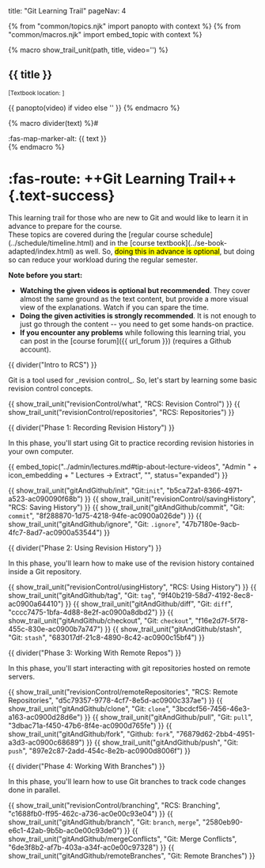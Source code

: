 <frontmatter>
title: "Git Learning Trail"
pageNav: 4
</frontmatter>

{% from "common/topics.njk" import  panopto with context %}
{% from "common/macros.njk" import embed_topic with context %}

{% macro show_trail_unit(path, title, video='') %}
<panel type="seamless" expanded>
<div slot="header" class="card-title">

## <span class="text-success">{{ title }}</span>
</div>

<div class="indented-level1">

<small>[<span class="font-weight-bold text-muted">Textbook location: <include src="../book/{{ path }}/../path.md" inline trim /> **<include src="../book/{{ path }}/text.md#title" inline />**]</span></small>
</div>
{{ panopto(video) if video else '' }}
<include src="../book/{{ path }}/unit-inElsewhere-asPanelBody.md" boilerplate />
</panel>
{% endmacro %}

{% macro divider(text) %}# <div class="text-white bg-success p-1"><span class="text-light">:fas-map-marker-alt:</span> {{ text }}</div>{% endmacro %}

<div class="website-content" id="main">

# :fas-route: ++Git Learning Trail++{.text-success}

<p class="lead"><md>This learning trail for those who are new to Git and would like to learn it in advance to prepare for the course.<br>
These topics are covered during the [regular course schedule](../schedule/timeline.html) and in the [course textbook](../se-book-adapted/index.html) as well. So, <mark>doing this in advance is optional</mark>, but doing so can reduce your workload during the regular semester.</md></p>

<box>

**Note before you start:**

* **Watching the given videos is optional but recommended**. They cover almost the same ground as the text content, but provide a more visual view of the explanations. Watch if you can spare the time.
* **Doing the given activities is strongly recommended**. It is not enough to just go through the content -- you need to get some hands-on practice.
* **If you encounter any problems** while following this learning trial, you can post in the [course forum]({{ url_forum }}) (requires a Github account).
</box>

{{ divider("Intro to RCS") }}

<p class="lead"><md>Git is a tool used for _revision control_. So, let's start by learning some basic revision control concepts.</md></p>


{{ show_trail_unit("revisionControl/what", "RCS: Revision Control") }}
{{ show_trail_unit("revisionControl/repositories", "RCS: Repositories") }}

{{ divider("Phase 1: Recording Revision History") }}

<p class="lead">In this phase, you'll start using Git to practice recording revision histories in your own computer.</p>
{{ embed_topic("../admin/lectures.md#tip-about-lecture-videos", "Admin " + icon_embedding + " Lectures → Extract", "", status="expanded") }}

{{ show_trail_unit("gitAndGithub/init", "Git:`init`", "b5ca72a1-8366-4971-a523-ac090090f68b") }}
{{ show_trail_unit("revisionControl/savingHistory", "RCS: Saving History") }}
{{ show_trail_unit("gitAndGithub/commit", "Git: `commit`", "8f288870-1d75-4218-94fe-ac0900a026de") }}
{{ show_trail_unit("gitAndGithub/ignore", "Git: `.ignore`", "47b7180e-9acb-4fc7-8ad7-ac0900a53544") }}

{{ divider("Phase 2: Using Revision History") }}

<p class="lead">In this phase, you'll learn how to make use of the revision history contained inside a Git repository.</p>

{{ show_trail_unit("revisionControl/usingHistory", "RCS: Using History") }}
{{ show_trail_unit("gitAndGithub/tag", "Git: `tag`", "9f40b219-58d7-4192-8ec8-ac0900a64410") }}
{{ show_trail_unit("gitAndGithub/diff", "Git: `diff`", "cccc7475-1bfa-4d88-8e2f-ac0900a8dbd2") }}
{{ show_trail_unit("gitAndGithub/checkout", "Git: `checkout`", "f16e2d7f-5f78-455c-830e-ac0900b7a747") }}
{{ show_trail_unit("gitAndGithub/stash", "Git: `stash`", "683017df-21c8-4890-8c42-ac0900c15bf4") }}

{{ divider("Phase 3: Working With Remote Repos") }}

<p class="lead">In this phase, you'll start interacting with git repositories hosted on remote servers.</p>

{{ show_trail_unit("revisionControl/remoteRepositories", "RCS: Remote Repositories", "d5c79357-9778-4cf7-8e5d-ac0900c337ae") }}
{{ show_trail_unit("gitAndGithub/clone", "Git: `clone`", "3bcdcf56-7456-46e3-a163-ac0900d28d6e") }}
{{ show_trail_unit("gitAndGithub/pull", "Git: `pull`", "3dbac71a-f450-47b6-8f4e-ac0900d765fe") }}
{{ show_trail_unit("gitAndGithub/fork", "Github: `fork`", "76879d62-2bb4-4951-a3d3-ac0900c68689") }}
{{ show_trail_unit("gitAndGithub/push", "Git: `push`", "897e2c87-2add-454c-8e2b-ac0900d8006f") }}

{{ divider("Phase 4: Working With Branches") }}

<p class="lead">In this phase, you'll learn how to use Git branches to track code changes done in parallel.</p>

{{ show_trail_unit("revisionControl/branching", "RCS: Branching", "c1688fb0-ff95-462c-a736-ac0e00c93e04") }}
{{ show_trail_unit("gitAndGithub/branch", "Git: `branch`, `merge`", "2580eb90-e6c1-42ab-9b5b-ac0e00c93de0") }}
{{ show_trail_unit("gitAndGithub/mergeConflicts", "Git: Merge Conflicts", "6de3f8b2-af7b-403a-a34f-ac0e00c97328") }}
{{ show_trail_unit("gitAndGithub/remoteBranches", "Git: Remote Branches") }}

</div>
